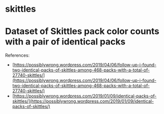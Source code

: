 # skittles
Dataset of Skittles pack color counts with a pair of identical packs
====================================================================

References:

* [https://possiblywrong.wordpress.com/2019/04/06/follow-up-i-found-two-identical-packs-of-skittles-among-468-packs-with-a-total-of-27740-skittles/](https://possiblywrong.wordpress.com/2019/04/06/follow-up-i-found-two-identical-packs-of-skittles-among-468-packs-with-a-total-of-27740-skittles/)
* [https://possiblywrong.wordpress.com/2019/01/09/identical-packs-of-skittles/](https://possiblywrong.wordpress.com/2019/01/09/identical-packs-of-skittles/)

